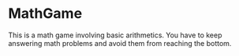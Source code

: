 # MathGame

This is a math game involving basic arithmetics. You have to keep answering math problems and avoid them from reaching the bottom.
